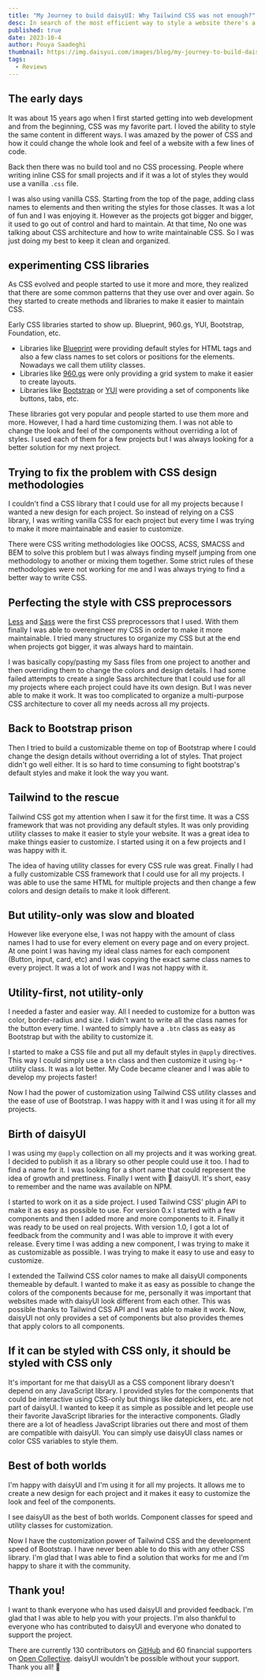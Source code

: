 ```yaml
---
title: "My Journey to build daisyUI: Why Tailwind CSS was not enough?"
desc: In search of the most efficient way to style a website there's a lot to explore. In this post I'll share my journey to build daisyUI, a component library on top of Tailwind CSS.
published: true
date: 2023-10-4
author: Pouya Saadeghi
thumbnail: https://img.daisyui.com/images/blog/my-journey-to-build-daisyui.webp
tags:
  - Reviews
---
```


<script>
  import Translate from "$components/Translate.svelte"
</script>

## The early days

It was about 15 years ago when I first started getting into web development and from the beginning, CSS was my favorite part. I loved the ability to style the same content in different ways. I was amazed by the power of CSS and how it could change the whole look and feel of a website with a few lines of code.

Back then there was no build tool and no CSS processing. People where writing inline CSS for small projects and if it was a lot of styles they would use a vanilla `.css` file.

I was also using vanilla CSS. Starting from the top of the page, adding class names to elements and then writing the styles for those classes. It was a lot of fun and I was enjoying it. However as the projects got bigger and bigger, it used to go out of control and hard to maintain. At that time, No one was talking about CSS architecture and how to write maintainable CSS. So I was just doing my best to keep it clean and organized.

## experimenting CSS libraries

As CSS evolved and people started to use it more and more, they realized that there are some common patterns that they use over and over again. So they started to create methods and libraries to make it easier to maintain CSS.

Early CSS libraries started to show up.
Blueprint, 960.gs, YUI, Bootstrap, Foundation, etc.

- Libraries like [Blueprint](http://www.blueprintcss.org/) were providing default styles for HTML tags and also a few class names to set colors or positions for the elements. Nowadays we call them utility classes.
- Libraries like [960.gs](https://960.gs/) were only providing a grid system to make it easier to create layouts.
- Libraries like [Bootstrap](https://getbootstrap.com/) or [YUI](https://yuilibrary.com/) were providing a set of components like buttons, tabs, etc.

These libraries got very popular and people started to use them more and more. However, I had a hard time customizing them. I was not able to change the look and feel of the components without overriding a lot of styles. I used each of them for a few projects but I was always looking for a better solution for my next project.

## Trying to fix the problem with CSS design methodologies

I couldn't find a CSS library that I could use for all my projects because I wanted a new design for each project. So instead of relying on a CSS library, I was writing vanilla CSS for each project but every time I was trying to make it more maintainable and easier to customize.

There were CSS writing methodologies like OOCSS, ACSS, SMACSS and BEM to solve this problem but I was always finding myself jumping from one methodology to another or mixing them together. Some strict rules of these methodologies were not working for me and I was always trying to find a better way to write CSS.

## Perfecting the style with CSS preprocessors

[Less](http://lesscss.org/) and [Sass](https://sass-lang.com/) were the first CSS preprocessors that I used. With them finally I was able to overengineer my CSS in order to make it more maintainable. I tried many structures to organize my CSS but at the end when projects got bigger, it was always hard to maintain.

I was basically copy/pasting my Sass files from one project to another and then overriding them to change the colors and design details. I had some failed attempts to create a single Sass architecture that I could use for all my projects where each project could have its own design. But I was never able to make it work. It was too complicated to organize a multi-purpose CSS architecture to cover all my needs across all my projects.

## Back to Bootstrap prison

Then I tried to build a customizable theme on top of Bootstrap where I could change the design details without overriding a lot of styles. That project didn't go well either. It is so hard to time consuming to fight bootstrap's default styles and make it look the way you want.

## Tailwind to the rescue

Tailwind CSS got my attention when I saw it for the first time. It was a CSS framework that was not providing any default styles. It was only providing utility classes to make it easier to style your website. It was a great idea to make things easier to customize. I started using it on a few projects and I was happy with it.

The idea of having utility classes for every CSS rule was great. Finally I had a fully customizable CSS framework that I could use for all my projects. I was able to use the same HTML for multiple projects and then change a few colors and design details to make it look different.

## But utility-only was slow and bloated

However like everyone else, I was not happy with the amount of class names I had to use for every element on every page and on every project. At one point I was having my ideal class names for each component (Button, input, card, etc) and I was copying the exact same class names to every project. It was a lot of work and I was not happy with it.

## Utility-first, not utility-only

I needed a faster and easier way. All I needed to customize for a button was color, border-radius and size. I didn't want to write all the class names for the button every time. I wanted to simply have a `.btn` class as easy as Bootstrap but with the ability to customize it.

I started to make a CSS file and put all my default styles in `@apply` directives. This way I could simply use a `btn` class and then customize it using `bg-*` utility class. It was a lot better. My Code became cleaner and I was able to develop my projects faster!

Now I had the power of customization using Tailwind CSS utility classes and the ease of use of Bootstrap. I was happy with it and I was using it for all my projects.

## Birth of daisyUI

I was using my `@apply` collection on all my projects and it was working great. I decided to publish it as a library so other people could use it too. I had to find a name for it. I was looking for a short name that could represent the idea of growth and prettiness. Finally I went with 🌼 daisyUI. It's short, easy to remember and the name was available on NPM.

I started to work on it as a side project. I used Tailwind CSS' plugin API to make it as easy as possible to use. For version 0.x I started with a few components and then I added more and more components to it. Finally it was ready to be used on real projects. With version 1.0, I got a lot of feedback from the community and I was able to improve it with every release. Every time I was adding a new component, I was trying to make it as customizable as possible. I was trying to make it easy to use and easy to customize.

I extended the Tailwind CSS color names to make all daisyUI components themeable by default. I wanted to make it as easy as possible to change the colors of the components because for me, personally it was important that websites made with daisyUI look different from each other. This was possible thanks to Tailwind CSS API and I was able to make it work. Now, daisyUI not only provides a set of components but also provides themes that apply colors to all components.

## If it can be styled with CSS only, it should be styled with CSS only

It's important for me that daisyUI as a CSS component library doesn't depend on any JavaScript library. I provided styles for the components that could be interactive using CSS-only but things like datepickers, etc. are not part of daisyUI. I wanted to keep it as simple as possible and let people use their favorite JavaScript libraries for the interactive components. Gladly there are a lot of headless JavaScript libraries out there and most of them are compatible with daisyUI. You can simply use daisyUI class names or color CSS variables to style them.

## Best of both worlds

I'm happy with daisyUI and I'm using it for all my projects. It allows me to create a new design for each project and it makes it easy to customize the look and feel of the components.

I see daisyUI as the best of both worlds. Component classes for speed and utility classes for customization.

Now I have the customization power of Tailwind CSS and the development speed of Bootstrap. I have never been able to do this with any other CSS library. I'm glad that I was able to find a solution that works for me and I'm happy to share it with the community.

## Thank you!

I want to thank everyone who has used daisyUI and provided feedback. I'm glad that I was able to help you with your projects. I'm also thankful to everyone who has contributed to daisyUI and everyone who donated to support the project.

There are currently 130 contributors on [GitHub](https://github.com/saadeghi/daisyui) and 60 financial supporters on [Open Collective](https://opencollective.com/daisyui). daisyUI wouldn't be possible without your support. Thank you all! 💚
